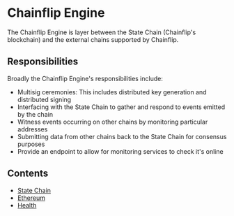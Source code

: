 # Chainflip Engine

The Chainflip Engine is layer between the State Chain (Chainflip's blockchain) and the external chains supported by Chainflip.

## Responsibilities

Broadly the Chainflip Engine's responsibilities include:

- Multisig ceremonies: This includes distributed key generation and distributed signing
- Interfacing with the State Chain to gather and respond to events emitted by the chain
- Witness events occurring on other chains by monitoring particular addresses
- Submitting data from other chains back to the State Chain for consensus purposes
- Provide an endpoint to allow for monitoring services to check it's online

## Contents

- [State Chain](./src/state_chain/README.md)
- [Ethereum](./src/eth/README.md)
- [Health](./src/health.rs)

